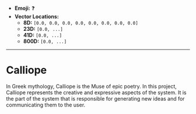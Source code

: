 - **Emoji:** ❓
- **Vector Locations:**
    - **8D:** `[0.0, 0.0, 0.0, 0.0, 0.0, 0.0, 0.0, 0.0]`
    - **23D:** `[0.0, ...]`
    - **41D:** `[0.0, ...]`
    - **800D:** `[0.0, ...]`

---

# Calliope

In Greek mythology, Calliope is the Muse of epic poetry. In this project, Calliope represents the creative and expressive aspects of the system. It is the part of the system that is responsible for generating new ideas and for communicating them to the user.
